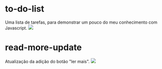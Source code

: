 # to-do-list
Uma lista de tarefas, para demonstrar um pouco do meu conhecimento com Javascript.
<img src="https://i.imgur.com/9u5yDli.png">

# read-more-update
Atualização da adição do botão "ler mais".
<img src="https://i.imgur.com/WfYgon7.gif">